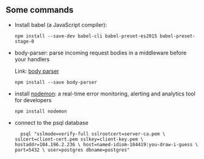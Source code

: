 ## Some commands

* Install babel (a JavaScript compiler): 

    `npm install --save-dev babel-cli babel-preset-es2015 babel-preset-stage-0`

* body-parser: parse incoming request bodies in a middleware before your handlers

    Link: [body parser](https://github.com/expressjs/body-parser)
    
    `npm install --save body-parser`

* install [nodemon](https://www.npmjs.com/package/nodemon): a real-time error monitoring, 
alerting and analytics tool for developers

    `npm install nodemon`
    
* connect to the psql database

    `  psql "sslmode=verify-full sslrootcert=server-ca.pem \
           sslcert=client-cert.pem sslkey=client-key.pem \
           hostaddr=104.196.2.236 \
           host=named-idiom-184419:you-draw-i-guess \
           port=5432 \
           user=postgres dbname=postgres"`